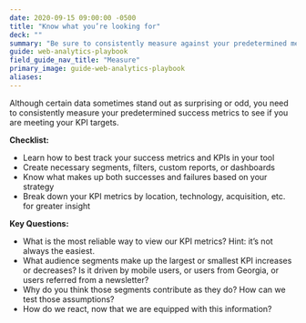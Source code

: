 ```yaml
---
date: 2020-09-15 09:00:00 -0500
title: "Know what you’re looking for"
deck: ""
summary: "Be sure to consistently measure against your predetermined metrics to see if you are on track."
guide: web-analytics-playbook
field_guide_nav_title: "Measure"
primary_image: guide-web-analytics-playbook
aliases:
---
```

Although certain data sometimes stand out as surprising or odd, you need to consistently measure your predetermined success metrics to see if you are meeting your KPI targets.

**Checklist:**

- Learn how to best track your success metrics and KPIs in your tool
- Create necessary segments, filters, custom reports, or dashboards
- Know what makes up both successes and failures based on your strategy
- Break down your KPI metrics by location, technology, acquisition, etc. for greater insight
 
**Key Questions:**

- What is the most reliable way to view our KPI metrics? Hint: it’s not always the easiest.
- What audience segments make up the largest or smallest KPI increases or decreases? Is it driven by mobile users, or users from Georgia, or users referred from a newsletter?
- Why do you think those segments contribute as they do? How can we test those assumptions?
- How do we react, now that we are equipped with this information?
